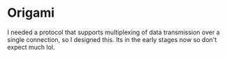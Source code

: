 # Origami
I needed a protocol that supports multiplexing of data transmission over a single connection, so I designed this. Its in the early stages now so don't expect much lol.